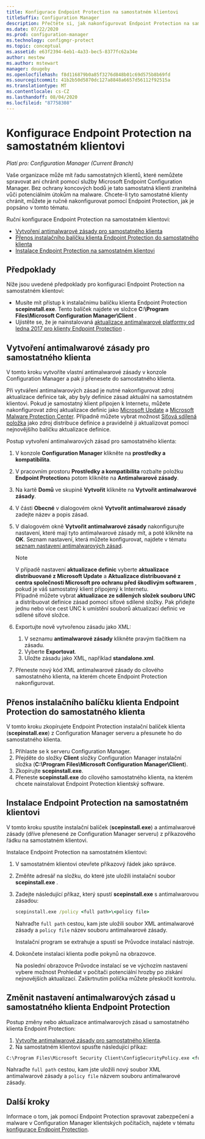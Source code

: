 ```yaml
---
title: Konfigurace Endpoint Protection na samostatném klientovi
titleSuffix: Configuration Manager
description: Přečtěte si, jak nakonfigurovat Endpoint Protection na samostatném klientovi.
ms.date: 07/22/2020
ms.prod: configuration-manager
ms.technology: configmgr-protect
ms.topic: conceptual
ms.assetid: e63f2394-6eb1-4a33-bec5-8377fc62a34e
author: mestew
ms.author: mstewart
manager: dougeby
ms.openlocfilehash: f8d116879b0a85f3276d848b01c69d575b8b69fd
ms.sourcegitcommit: 41b2b50d5870dc127a8848a6657d56112f92515a
ms.translationtype: MT
ms.contentlocale: cs-CZ
ms.lasthandoff: 08/04/2020
ms.locfileid: "87758308"
---
```

# <a name="configure-endpoint-protection-on-a-standalone-client"></a>Konfigurace Endpoint Protection na samostatném klientovi

*Platí pro: Configuration Manager (Current Branch)*

Vaše organizace může mít řadu samostatných klientů, které nemůžete spravovat ani chránit pomocí služby Microsoft Endpoint Configuration Manager. Bez ochrany koncových bodů je tato samostatná klienti zranitelná vůči potenciálním útokům na malware. Chcete-li tyto samostatné klienty chránit, můžete je ručně nakonfigurovat pomocí Endpoint Protection, jak je popsáno v tomto tématu.

Ruční konfigurace Endpoint Protection na samostatném klientovi:

- [Vytvoření antimalwarové zásady pro samostatného klienta](#create-an-antimalware-policy-for-the-standalone-client)
- [Přenos instalačního balíčku klienta Endpoint Protection do samostatného klienta](#transfer-endpoint-protection-client-installation-package-to-the-standalone-client)
- [Instalace Endpoint Protection na samostatném klientovi](#install-endpoint-protection-on-the-standalone-client)

## <a name="prerequisites"></a>Předpoklady

Níže jsou uvedené předpoklady pro konfiguraci Endpoint Protection na samostatném klientovi:

- Musíte mít přístup k instalačnímu balíčku klienta Endpoint Protection **scepinstall.exe**. Tento balíček najdete ve složce **C:\Program Files\Microsoft Configuration Manager\Client** . 
- Ujistěte se, že je nainstalovaná [aktualizace antimalwarové platformy od ledna 2017 pro klienty Endpoint Protection](https://support.microsoft.com/help/3209361/january-2017-anti-malware-platform-update-for-endpoint-protection-clie) . 

## <a name="create-an-antimalware-policy-for-the-standalone-client"></a>Vytvoření antimalwarové zásady pro samostatného klienta

V tomto kroku vytvoříte vlastní antimalwarové zásady v konzole Configuration Manager a pak ji přenesete do samostatného klienta.

Při vytváření antimalwarových zásad je nutné nakonfigurovat zdroj aktualizace definice tak, aby byly definice zásad aktuální na samostatném klientovi. Pokud je samostatný klient připojen k Internetu, můžete nakonfigurovat zdroj aktualizace definic jako [Microsoft Update](endpoint-definitions-microsoft-updates.md) a [Microsoft Malware Protection Center](endpoint-definitions-protection-center.md). Případně můžete vybrat možnost [Síťová sdílená položka](endpoint-definitions-network.md) jako zdroj distribuce definice a pravidelně ji aktualizovat pomocí nejnovějšího balíčku aktualizace definice. 

Postup vytvoření antimalwarových zásad pro samostatného klienta:

1. V konzole **Configuration Manager** klikněte na **prostředky a kompatibilita**.
2. V pracovním prostoru **Prostředky a kompatibilita** rozbalte položku **Endpoint Protection**a potom klikněte na **Antimalwarové zásady**.
3. Na kartě **Domů** ve skupině **Vytvořit** klikněte na **Vytvořit antimalwarové zásady**.
4. V části **Obecné** v dialogovém okně **Vytvořit antimalwarové zásady** zadejte název a popis zásad.
5. V dialogovém okně **Vytvořit antimalwarové zásady** nakonfigurujte nastavení, které mají tyto antimalwarové zásady mít, a poté klikněte na **OK**. Seznam nastavení, která můžete konfigurovat, najdete v tématu [seznam nastavení antimalwarových zásad](endpoint-antimalware-policies.md#list-of-antimalware-policy-settings).
    > [!NOTE]
    > V případě nastavení **aktualizace definic** vyberte **aktualizace distribuované z Microsoft Update** a **Aktualizace distribuované z centra společnosti Microsoft pro ochranu před škodlivým softwarem** , pokud je váš samostatný klient připojený k Internetu.  
    > Případně můžete vybrat **aktualizace ze sdílených složek souboru UNC** a distribuovat definice zásad pomocí síťové sdílené složky. Pak přidejte jednu nebo více cest UNC k umístění souborů aktualizací definic ve sdílené síťové složce.

6. Exportujte nově vytvořenou zásadu jako XML:
    1. V seznamu **antimalwarové zásady** klikněte pravým tlačítkem na zásadu.
    1. Vyberte **Exportovat**.
    1. Uložte zásadu jako XML, například **standalone.xml**.
7. Přeneste nový kód XML antimalwarové zásady do cílového samostatného klienta, na kterém chcete Endpoint Protection nakonfigurovat.

## <a name="transfer-endpoint-protection-client-installation-package-to-the-standalone-client"></a>Přenos instalačního balíčku klienta Endpoint Protection do samostatného klienta

V tomto kroku zkopírujete Endpoint Protection instalační balíček klienta (**scepinstall.exe**) z Configuration Manager serveru a přesunete ho do samostatného klienta.

1. Přihlaste se k serveru Configuration Manager.
2. Přejděte do složky **Client** složky Configuration Manager instalační složka (**C:\Program Files\Microsoft Configuration Manager\Client**).
3. Zkopírujte **scepinstall.exe**.
4. Přeneste **scepinstall.exe** do cílového samostatného klienta, na kterém chcete nainstalovat Endpoint Protection klientský software.

## <a name="install-endpoint-protection-on-the-standalone-client"></a>Instalace Endpoint Protection na samostatném klientovi
V tomto kroku spustíte instalační balíček (**scepinstall.exe**) a antimalwarové zásady (dříve přenesené ze Configuration Manager serveru) z příkazového řádku na samostatném klientovi.

Instalace Endpoint Protection na samostatném klientovi:

1. V samostatném klientovi otevřete příkazový řádek jako správce.
2. Změňte adresář na složku, do které jste uložili instalační soubor **scepinstall.exe** .
3. Zadejte následující příkaz, který spustí **scepinstall.exe** s antimalwarovou zásadou:

    ```cmd
    scepinstall.exe /policy <full path>\<policy file>
    ```

    Nahraďte `full path` cestou, kam jste uložili soubor XML antimalwarové zásady a `policy file` název souboru antimalwarové zásady.
 
    Instalační program se extrahuje a spustí se Průvodce instalací nástroje.

4. Dokončete instalaci klienta podle pokynů na obrazovce.

    Na poslední obrazovce Průvodce instalací se ve výchozím nastavení vybere možnost Prohledat v počítači potenciální hrozby po získání nejnovějších aktualizací. Zaškrtnutím políčka můžete přeskočit kontrolu.

## <a name="change-antimalware-policy-settings-on-a-standalone-endpoint-protection-client"></a>Změnit nastavení antimalwarových zásad u samostatného klienta Endpoint Protection

Postup změny nebo aktualizace antimalwarových zásad u samostatného klienta Endpoint Protection: 

1. [Vytvořte antimalwarové zásady pro samostatného klienta](#create-an-antimalware-policy-for-the-standalone-client).
2. Na samostatném klientovi spusťte následující příkaz:

```cmd
C:\Program Files\Microsoft Security Client\ConfigSecurityPolicy.exe <full path>\<policy file>
```

Nahraďte `full path` cestou, kam jste uložili nový soubor XML antimalwarové zásady a `policy file` názvem souboru antimalwarové zásady.

## <a name="next-steps"></a>Další kroky

Informace o tom, jak pomocí Endpoint Protection spravovat zabezpečení a malware v Configuration Manager klientských počítačích, najdete v tématu [konfigurace Endpoint Protection](endpoint-protection-configure.md).